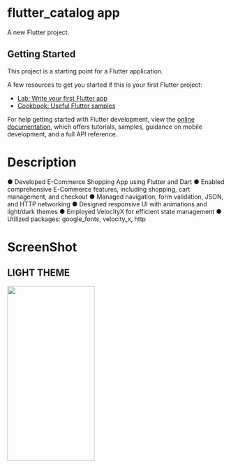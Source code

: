 # flutter_catalog app 

A new Flutter project.

## Getting Started

This project is a starting point for a Flutter application.

A few resources to get you started if this is your first Flutter project:

- [Lab: Write your first Flutter app](https://docs.flutter.dev/get-started/codelab)
- [Cookbook: Useful Flutter samples](https://docs.flutter.dev/cookbook)

For help getting started with Flutter development, view the
[online documentation](https://docs.flutter.dev/), which offers tutorials,
samples, guidance on mobile development, and a full API reference.

# Description

● Developed E-Commerce Shopping App using Flutter and Dart
● Enabled comprehensive E-Commerce features, including shopping, cart
management, and checkout
● Managed navigation, form validation, JSON, and HTTP networking
● Designed responsive UI with animations and light/dark themes
● Employed VelocityX for efficient state management
● Utilized packages: google_fonts, velocity_x, http

# ScreenShot

## LIGHT THEME 

<img src="https://github-production-user-asset-6210df.s3.amazonaws.com/86295742/261599383-d0561163-764d-4244-90eb-0d8f6ad3431e.jpg" width="200" height="400" />
